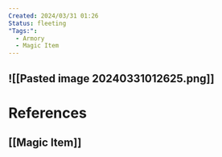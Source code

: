 ```yaml
---
Created: 2024/03/31 01:26
Status: fleeting
"Tags:":
  - Armory
  - Magic Item
---
```

![[Pasted image 20240331012625.png]]
---
# References
## [[Magic Item]]